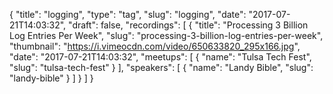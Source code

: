 {
  "title": "logging",
  "type": "tag",
  "slug": "logging",
  "date": "2017-07-21T14:03:32",
  "draft": false,
  "recordings": [
    {
      "title": "Processing 3 Billion Log Entries Per Week",
      "slug": "processing-3-billion-log-entries-per-week",
      "thumbnail": "https://i.vimeocdn.com/video/650633820_295x166.jpg",
      "date": "2017-07-21T14:03:32",
      "meetups": [
        {
          "name": "Tulsa Tech Fest",
          "slug": "tulsa-tech-fest"
        }
      ],
      "speakers": [
        {
          "name": "Landy Bible",
          "slug": "landy-bible"
        }
      ]
    }
  ]
}